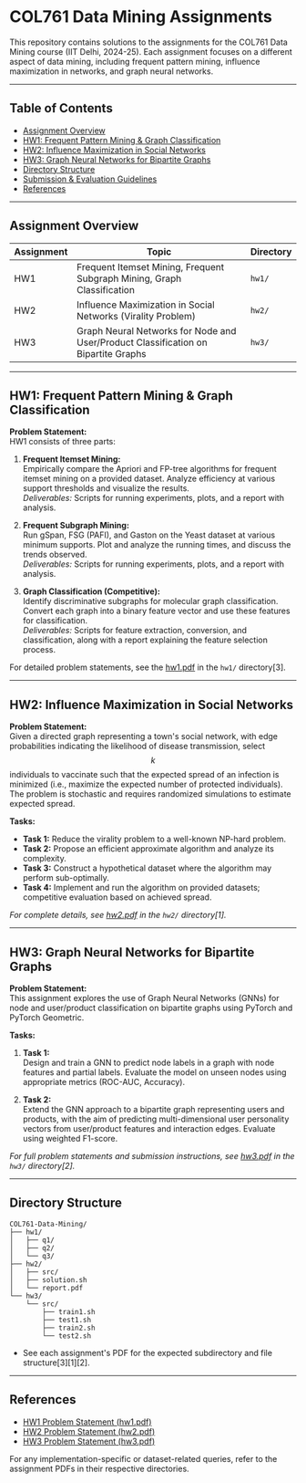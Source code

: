 # COL761 Data Mining Assignments

This repository contains solutions to the assignments for the COL761 Data Mining course (IIT Delhi, 2024-25). Each assignment focuses on a different aspect of data mining, including frequent pattern mining, influence maximization in networks, and graph neural networks.

---

## Table of Contents

- [Assignment Overview](#assignment-overview)
- [HW1: Frequent Pattern Mining & Graph Classification](#hw1-frequent-pattern-mining--graph-classification)
- [HW2: Influence Maximization in Social Networks](#hw2-influence-maximization-in-social-networks)
- [HW3: Graph Neural Networks for Bipartite Graphs](#hw3-graph-neural-networks-for-bipartite-graphs)
- [Directory Structure](#directory-structure)
- [Submission & Evaluation Guidelines](#submission--evaluation-guidelines)
- [References](#references)

---

## Assignment Overview

| Assignment | Topic                                                                                       | Directory |
|------------|--------------------------------------------------------------------------------------------|-----------|
| HW1        | Frequent Itemset Mining, Frequent Subgraph Mining, Graph Classification                    | `hw1/`    |
| HW2        | Influence Maximization in Social Networks (Virality Problem)                               | `hw2/`    |
| HW3        | Graph Neural Networks for Node and User/Product Classification on Bipartite Graphs         | `hw3/`    |

---

## HW1: Frequent Pattern Mining & Graph Classification

**Problem Statement:**  
HW1 consists of three parts:

1. **Frequent Itemset Mining:**  
   Empirically compare the Apriori and FP-tree algorithms for frequent itemset mining on a provided dataset. Analyze efficiency at various support thresholds and visualize the results.  
   *Deliverables:* Scripts for running experiments, plots, and a report with analysis.

2. **Frequent Subgraph Mining:**  
   Run gSpan, FSG (PAFI), and Gaston on the Yeast dataset at various minimum supports. Plot and analyze the running times, and discuss the trends observed.  
   *Deliverables:* Scripts for running experiments, plots, and a report with analysis.

3. **Graph Classification (Competitive):**  
   Identify discriminative subgraphs for molecular graph classification. Convert each graph into a binary feature vector and use these features for classification.  
   *Deliverables:* Scripts for feature extraction, conversion, and classification, along with a report explaining the feature selection process.

For detailed problem statements, see the [hw1.pdf](hw1.pdf) in the `hw1/` directory[3].

---

## HW2: Influence Maximization in Social Networks

**Problem Statement:**  
Given a directed graph representing a town's social network, with edge probabilities indicating the likelihood of disease transmission, select $$ k $$ individuals to vaccinate such that the expected spread of an infection is minimized (i.e., maximize the expected number of protected individuals). The problem is stochastic and requires randomized simulations to estimate expected spread.

**Tasks:**
- **Task 1:** Reduce the virality problem to a well-known NP-hard problem.
- **Task 2:** Propose an efficient approximate algorithm and analyze its complexity.
- **Task 3:** Construct a hypothetical dataset where the algorithm may perform sub-optimally.
- **Task 4:** Implement and run the algorithm on provided datasets; competitive evaluation based on achieved spread.

*For complete details, see [hw2.pdf](hw2.pdf) in the `hw2/` directory[1].*

---

## HW3: Graph Neural Networks for Bipartite Graphs

**Problem Statement:**  
This assignment explores the use of Graph Neural Networks (GNNs) for node and user/product classification on bipartite graphs using PyTorch and PyTorch Geometric.

**Tasks:**
1. **Task 1:**  
   Design and train a GNN to predict node labels in a graph with node features and partial labels. Evaluate the model on unseen nodes using appropriate metrics (ROC-AUC, Accuracy).

2. **Task 2:**  
   Extend the GNN approach to a bipartite graph representing users and products, with the aim of predicting multi-dimensional user personality vectors from user/product features and interaction edges. Evaluate using weighted F1-score.

*For full problem statements and submission instructions, see [hw3.pdf](hw3.pdf) in the `hw3/` directory[2].*

---

## Directory Structure

```
COL761-Data-Mining/
├── hw1/
│   ├── q1/
│   ├── q2/
│   └── q3/
├── hw2/
│   ├── src/
│   ├── solution.sh
│   └── report.pdf
└── hw3/
    └── src/
        ├── train1.sh
        ├── test1.sh
        ├── train2.sh
        └── test2.sh
```

- See each assignment's PDF for the expected subdirectory and file structure[3][1][2].

---

## References

- [HW1 Problem Statement (hw1.pdf)](hw1.pdf)
- [HW2 Problem Statement (hw2.pdf)](hw2.pdf)
- [HW3 Problem Statement (hw3.pdf)](hw3.pdf)

For any implementation-specific or dataset-related queries, refer to the assignment PDFs in their respective directories.
